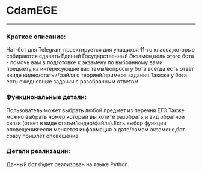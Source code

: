 # CdamEGE
___
### Краткое описание:

Чат-бот для Telegram проектируется для учащихся 11-го класса,которые собираются сдавать Единый Государственный Экзамен,цель этого бота - помочь вам в подготовке к экзамену по выбранному вами предмету,на интересующие вас темы/вопросы у бота всегда есть ответ ввиде видео/статьи/файла с теорией/примера задания.Таккже у бота есть ежедневные задачки с разобранным ответом.

### Функциональные детали:

Пользователь может выбрать любой предмет из перечня ЕГЭ.Также можно выбрать номер,который вы хотите разобрать,и вид обратной связи (ответ в виде статьи/видео/файла).Есть выбор функции оповещения:если меняется информация о дате/самом экзамене,бот сразу пришлет оповещение.

### Детали реализации:

Данный бот будет реализован на языке Python.
